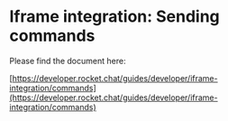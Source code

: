 # Iframe integration: Sending commands

Please find the document here:

[https://developer.rocket.chat/guides/developer/iframe-integration/commands](https://developer.rocket.chat/guides/developer/iframe-integration/commands)

